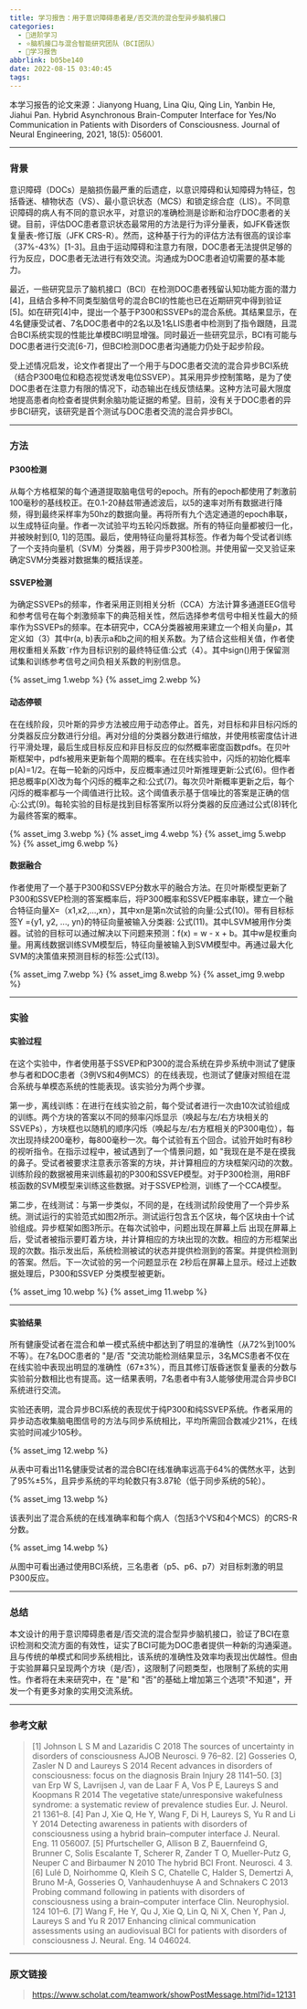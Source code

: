 ```yaml
---
title: 学习报告：用于意识障碍患者是/否交流的混合型异步脑机接口
categories:
  - 🌙进阶学习
  - ⭐脑机接口与混合智能研究团队（BCI团队）
  - 💫学习报告
abbrlink: b05be140
date: 2022-08-15 03:40:45
tags:
---
```


本学习报告的论文来源：Jianyong Huang, Lina Qiu, Qing Lin, Yanbin He, Jiahui Pan. Hybrid Asynchronous Brain-Computer Interface for Yes/No Communication in Patients with Disorders of Consciousness. Journal of Neural Engineering, 2021, 18(5): 056001.

<!--more-->

***

### 背景

意识障碍（DOCs）是脑损伤最严重的后遗症，以意识障碍和认知障碍为特征，包括昏迷、植物状态（VS）、最小意识状态（MCS）和锁定综合症（LIS）。不同意识障碍的病人有不同的意识水平，对意识的准确检测是诊断和治疗DOC患者的关键。目前，评估DOC患者意识状态最常用的方法是行为评分量表，如JFK昏迷恢复量表-修订版（JFK CRS-R）。然而，这种基于行为的评估方法有很高的误诊率（37%-43%）[1-3]。且由于运动障碍和注意力有限，DOC患者无法提供足够的行为反应，DOC患者无法进行有效交流。沟通成为DOC患者迫切需要的基本能力。

最近，一些研究显示了脑机接口（BCI）在检测DOC患者残留认知功能方面的潜力[4]，且结合多种不同类型脑信号的混合BCI的性能也已在近期研究中得到验证[5]。如在研究[4]中，提出一个基于P300和SSVEPs的混合系统。其结果显示，在4名健康受试者、7名DOC患者中的2名以及1名LIS患者中检测到了指令跟随，且混合BCI系统实现的性能比单模BCI明显增强。同时最近一些研究显示，BCI有可能与DOC患者进行交流[6-7]，但BCI检测DOC患者沟通能力仍处于起步阶段。

受上述情况启发，论文作者提出了一个用于与DOC患者交流的混合异步BCI系统（结合P300电位和稳态视觉诱发电位SSVEP）。其采用异步控制策略，是为了使DOC患者在注意力有限的情况下，动态输出在线反馈结果。这种方法可最大限度地提高患者向检查者提供剩余脑功能证据的希望。目前，没有关于DOC患者的异步BCI研究，该研究是首个测试与DOC患者交流的混合异步BCI。

***

### 方法

#### P300检测

从每个方格框架的每个通道提取脑电信号的epoch。所有的epoch都使用了刺激前100毫秒的基线校正。在0.1-20赫兹带通滤波后，以5的速率对所有数据进行降频，得到最终采样率为50hz的数据向量。再将所有九个选定通道的epoch串联，以生成特征向量。作者一次试验平均五轮闪烁数据。所有的特征向量都被归一化，并被映射到[0, 1]的范围。最后，使用特征向量将其标签。作者为每个受试者训练了一个支持向量机（SVM）分类器，用于异步P300检测。并使用留一交叉验证来确定SVM分类器对数据集的概括误差。

#### SSVEP检测

为确定SSVEPs的频率，作者采用正则相关分析（CCA）方法计算多通道EEG信号和参考信号在每个刺激频率下的典范相关性，然后选择参考信号中相关性最大的频率作为SSVEPs的频率。在本研究中，CCA分类器被用来建立一个相关向量ρ，其定义如（3）其中r(a, b)表示a和b之间的相关系数。为了结合这些相关值，作者使用权重相关系数˜r作为目标识别的最终特征值:公式（4）。其中sign()用于保留测试集和训练参考信号之间负相关系数的判别信息。

{% asset_img 1.webp %}
{% asset_img 2.webp %}

#### 动态停顿

在在线阶段，贝叶斯的异步方法被应用于动态停止。首先，对目标和非目标闪烁的分类器反应分数进行分组。再对分组的分类器分数进行缩放，并使用核密度估计进行平滑处理，最后生成目标反应和非目标反应的似然概率密度函数pdfs。在贝叶斯框架中，pdfs被用来更新每个周期的概率。在在线实验中，闪烁的初始化概率p(A)=1/2。在每一轮新的闪烁中，反应概率通过贝叶斯推理更新:公式(6)。但作者把总概率p(X)改为每个闪烁的概率之和:公式(7)。每次贝叶斯概率更新之后，每个闪烁的概率都与一个阈值进行比较。这个阈值表示基于信噪比的答案是正确的信心:公式(9)。每轮实验的目标是找到目标答案所以将分类器的反应通过公式(8)转化为最终答案的概率。

{% asset_img 3.webp %}
{% asset_img 4.webp %}
{% asset_img 5.webp %}
{% asset_img 6.webp %}

#### 数据融合

作者使用了一个基于P300和SSVEP分数水平的融合方法。在贝叶斯模型更新了P300和SSVEP检测的答案概率后，将P300概率和SSVEP概率串联，建立一个融合特征向量X=（x1,x2,...,xn），其中xn是第n次试验的向量:公式(10)。带有目标标签Y ={y1, y2, ..., yn}的特征向量被输入分类器: 公式(11)。其中LSVM被用作分类器。试验的目标可以通过解决以下问题来预测：f(x) = w - x + b。其中w是权重向量。用离线数据训练SVM模型后，特征向量被输入到SVM模型中。再通过最大化SVM的决策值来预测目标的标签:公式(13)。

{% asset_img 7.webp %}
{% asset_img 8.webp %}
{% asset_img 9.webp %}

***

### 实验

#### 实验过程

在这个实验中，作者使用基于SSVEP和P300的混合系统在异步系统中测试了健康参与者和DOC患者（3例VS和4例MCS）的在线表现，也测试了健康对照组在混合系统与单模态系统的性能表现。该实验分为两个步骤。

第一步，离线训练：在进行在线实验之前，每个受试者进行一次由10次试验组成的训练。两个方块的答案以不同的频率闪烁显示（唤起与左/右方块相关的SSVEPs），方块框也以随机的顺序闪烁（唤起与左/右方框相关的P300电位），每次出现持续200毫秒，每800毫秒一次。每个试验有五个回合。试验开始时有8秒的视听指令。在指示过程中，被试遇到了一个情景问题，如 "我现在是不是在摸我的鼻子。受试者被要求注意表示答案的方块，并计算相应的方块框架闪动的次数。训练阶段的数据被用来训练最初的P300和SSVEP模型。对于P300检测，用RBF核函数的SVM模型来训练这些数据。对于SSVEP检测，训练了一个CCA模型。

第二步，在线测试：与第一步类似，不同的是，在线测试阶段使用了一个异步系统。测试运行的实验范式如图2所示。测试运行包含五个区块，每个区块由十个试验组成。异步框架如图3所示。在每次试验中，问题出现在屏幕上后 出现在屏幕上后，受试者被指示要盯着方块，并计算相应的方块出现的次数。相应的方形框架出现的次数。指示发出后，系统检测被试的状态并提供检测到的答案。并提供检测到的答案。然后。下一次试验的另一个问题显示在 2秒后在屏幕上显示。经过上述数据处理后，P300和SSVEP 分类模型被更新。

{% asset_img 10.webp %}
{% asset_img 11.webp %}

***

#### 实验结果

所有健康受试者在混合和单一模式系统中都达到了明显的准确性（从72%到100%不等）。在7名DOC患者的 "是/否 "交流功能检测结果显示，3名MCS患者不仅在在线实验中表现出明显的准确性（67±3%），而且其修订版昏迷恢复量表的分数与实验前分数相比也有提高。这一结果表明，7名患者中有3人能够使用混合异步BCI系统进行交流。

实验还表明，混合异步BCI系统的表现优于纯P300和纯SSVEP系统。作者采用的异步动态收集脑电图信号的方法与同步系统相比，平均所需回合数减少21%，在线实验时间减少105秒。

{% asset_img 12.webp %}

从表中可看出11名健康受试者的混合BCI在线准确率远高于64%的偶然水平，达到了95%±5%，且异步系统的平均轮数只有3.87轮（低于同步系统的5轮）。

{% asset_img 13.webp %}

该表列出了混合系统的在线准确率和每个病人（包括3个VS和4个MCS）的CRS-R分数。

{% asset_img 14.webp %}

从图中可看出通过使用BCI系统，三名患者（p5、p6、p7）对目标刺激的明显P300反应。

***

### 总结

本文设计的用于意识障碍患者是/否交流的混合型异步脑机接口，验证了BCI在意识检测和交流方面的有效性，证实了BCI可能为DOC患者提供一种新的沟通渠道。且与传统的单模式和同步系统相比，该系统的准确性及效率均表现出优越性。但由于实验屏幕只呈现两个方块（是/否），这限制了问题类型，也限制了系统的实用性。作者将在未来研究中，在 "是"和 "否"的基础上增加第三个选项"不知道"，开发一个有更多对象的实用交流系统。

***

### 参考文献

> [1] Johnson L S M and Lazaridis C 2018 The sources of uncertainty in disorders of consciousness AJOB Neurosci. 9 76–82.
> [2] Gosseries O, Zasler N D and Laureys S 2014 Recent advances in disorders of consciousness: focus on the diagnosis Brain Injury 28 1141–50.
> [3] van Erp W S, Lavrijsen J, van de Laar F A, Vos P E, Laureys S and Koopmans R 2014 The vegetative state/unresponsive wakefulness syndrome: a systematic review of prevalence studies Eur. J. Neurol. 21 1361–8.
> [4] Pan J, Xie Q, He Y, Wang F, Di H, Laureys S, Yu R and Li Y 2014 Detecting awareness in patients with disorders of consciousness using a hybrid brain–computer interface J. Neural. Eng. 11 056007.
> [5] Pfurtscheller G, Allison B Z, Bauernfeind G, Brunner C, Solis Escalante T, Scherer R, Zander T O, Mueller-Putz G, Neuper C and Birbaumer N 2010 The hybrid BCI Front. Neurosci. 4 3.
> [6] Lulé D, Noirhomme Q, Kleih S C, Chatelle C, Halder S, Demertzi A, Bruno M-A, Gosseries O, Vanhaudenhuyse A and Schnakers C 2013 Probing command following in patients with disorders of consciousness using a brain–computer interface Clin. Neurophysiol. 124 101–6.
> [7] Wang F, He Y, Qu J, Xie Q, Lin Q, Ni X, Chen Y, Pan J, Laureys S and Yu R 2017 Enhancing clinical communication assessments using an audiovisual BCI for patients with disorders of consciousness J. Neural. Eng. 14 046024.

***

### 原文链接

> <https://www.scholat.com/teamwork/showPostMessage.html?id=12131>
